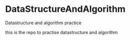 # DataStructureAndAlgorithm
Datastructure and algorithm practice

this is the repo to practise datastructure and algorithm
